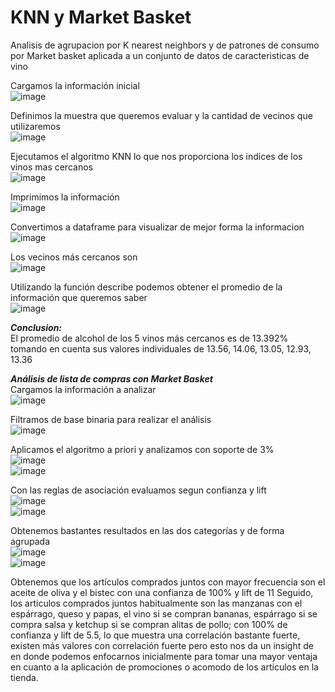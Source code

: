 # KNN y Market Basket

Analisis de agrupacion por K nearest neighbors y de patrones de consumo por Market basket aplicada a un conjunto de datos de caracteristicas de vino

Cargamos la información inicial
<br>![image](https://github.com/user-attachments/assets/e648788d-2966-40c7-a672-29e8e402fc02)

Definimos la muestra que queremos evaluar y la cantidad de vecinos que utilizaremos
<br>![image](https://github.com/user-attachments/assets/497f2f8e-ecf4-4433-b546-60aec906cc12)

Ejecutamos el algoritmo KNN lo que nos proporciona los indices de los vinos mas cercanos
<br>![image](https://github.com/user-attachments/assets/83a26195-7622-40b8-8b90-94a51411a60f)

Imprimimos la información
<br>![image](https://github.com/user-attachments/assets/2d8d98bc-498f-4e8a-b8a7-59f7a0c34648)

Convertimos a dataframe para visualizar de mejor forma la informacion
<br>![image](https://github.com/user-attachments/assets/1ad162ee-5017-47f3-aff7-4f496320c98a)

Los vecinos más cercanos son
<br>![image](https://github.com/user-attachments/assets/06647db0-049b-4fbd-a9b0-d1bbaf958e4a)

Utilizando la función describe podemos obtener el promedio de la información que queremos saber
<br>![image](https://github.com/user-attachments/assets/45e3e284-0d73-4c12-9b85-94e8cad085a0)

***Conclusion:***
<br>El promedio de alcohol de los 5 vinos más cercanos es de 13.392% tomando en cuenta sus valores individuales de 13.56, 14.06, 13.05, 12.93, 13.36

***Análisis de lista de compras con Market Basket***
<br>Cargamos la información a analizar
<br>![image](https://github.com/user-attachments/assets/9519e652-f876-44f1-9a80-97dbf5b91b11)

Filtramos de base binaria para realizar el análisis
<br>![image](https://github.com/user-attachments/assets/dfd65474-ca47-4686-bece-5f3902748473)

Aplicamos el algoritmo a priori y analizamos con soporte de 3%
<br>![image](https://github.com/user-attachments/assets/012a9d37-c4e7-4ceb-8918-8504455e1a4d)
<br>![image](https://github.com/user-attachments/assets/f6ba6a3e-18d1-4e9b-abcc-8651d979e79a)

Con las reglas de asociación evaluamos segun confianza y lift
<br>![image](https://github.com/user-attachments/assets/985b059b-1dbb-4e1c-acf1-9b8182899ce1)
<br>![image](https://github.com/user-attachments/assets/06b645d2-7282-4b4f-b07c-0dea7b317b17)

Obtenemos bastantes resultados en las dos categorías y de forma agrupada
<br>![image](https://github.com/user-attachments/assets/84ccfa89-e711-4fd8-982f-5fd8e1f81b8b)
<br>![image](https://github.com/user-attachments/assets/c80c2bba-e6f3-4756-a27b-68e1d0cae6af)

Obtenemos que los artículos comprados juntos con mayor frecuencia son el aceite de oliva y el bistec con una confianza de 100% y lift de 11 Seguido, los articulos comprados juntos 
 habitualmente son las manzanas con el espárrago, queso y papas, el vino si se compran bananas, espárrago si se compra salsa y ketchup si se compran alitas de pollo; con 100% de confianza y lift de 5.5, lo que muestra una correlación bastante fuerte, existen más valores con correlación fuerte pero esto nos da un insight de en donde podemos enfocarnos inicialmente para tomar una mayor ventaja en cuanto a la aplicación de promociones o acomodo de los artículos en la tienda.
